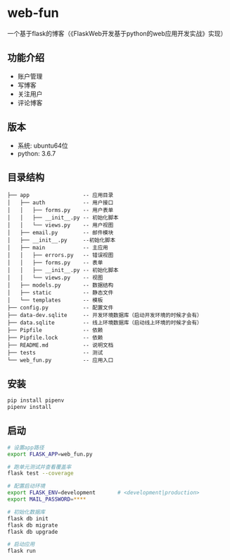 web-fun
===========================
一个基于flask的博客（《FlaskWeb开发基于python的web应用开发实战》实现）

## 功能介绍
* 账户管理
* 写博客
* 关注用户
* 评论博客

## 版本
* 系统: ubuntu64位
* python: 3.6.7

## 目录结构
    ├── app                 -- 应用目录
    │   ├── auth            -- 用户接口
    │   │   ├── forms.py    -- 用户表单
    │   │   ├── __init__.py -- 初始化脚本
    │   │   └── views.py    -- 用户视图
    │   ├── email.py        -- 邮件模块
    │   ├── __init__.py     --初始化脚本
    │   ├── main            -- 主应用
    │   │   ├── errors.py   -- 错误视图
    │   │   ├── forms.py    -- 表单
    │   │   ├── __init__.py -- 初始化脚本
    │   │   └── views.py    -- 视图
    │   ├── models.py       -- 数据结构
    │   ├── static          -- 静态文件
    │   └── templates       -- 模板
    ├── config.py           -- 配置文件
    ├── data-dev.sqlite     -- 开发环境数据库（启动开发环境的时候才会有）
    ├── data.sqlite         -- 线上环境数据库（启动线上环境的时候才会有）
    ├── Pipfile             -- 依赖
    ├── Pipfile.lock        -- 依赖
    ├── README.md           -- 说明文档
    ├── tests               -- 测试
    └── web_fun.py          -- 应用入口


## 安装
```bash
pip install pipenv
pipenv install 
```

## 启动
```bash
# 设置app路径
export FLASK_APP=web_fun.py

# 跑单元测试并查看覆盖率
flask test --coverage

# 配置启动环境    
export FLASK_ENV=development       # <development|production>
export MAIL_PASSWORD=****

# 初始化数据库
flask db init
flask db migrate
flask db upgrade

# 启动应用
flask run
```

